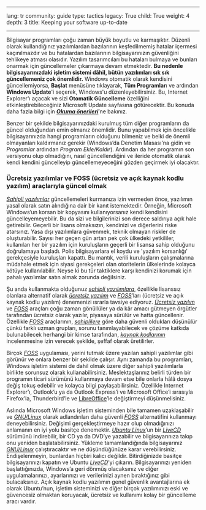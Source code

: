 

---

lang: tr
community: guide
type: tactics
legacy: True
child: True
weight: 4
depth: 3
title: Keeping your software up-to-date

---

Bilgisayar programları çoğu zaman büyük boyutlu ve karmaşıktır. Düzenli olarak kullandığınız yazılımlardan bazılarının keşfedilmemiş hatalar içermesi kaçınılmazdır ve bu hatalardan bazılarının bilgisayarınızın güvenliğini tehlikeye atması olasıdır. Yazılım tasarımcıları bu hataları bulmaya ve bunları onarmak için güncellemeler çıkarmaya devam etmektedir. **Bu nedenle bilgisayarınızdaki işletim sistemi dâhil, bütün yazılımları sık sık güncellemeniz çok önemlidir.** Windows otomatik olarak kendisini güncellemiyorsa, **Başlat** menüsüne tıklayarak, **Tüm Programlar**ı ve ardından **Windows Update**'i seçerek, Windows'u düzenleyebilirsiniz. Bu, Internet Explorer'ı açacak ve sizi **Otomatik Güncelleme** özelliğini etkinleştirebileceğiniz Microsoft Update sayfasına götürecektir. Bu konuda daha fazla bilgi için [***Okuma önerileri***](/tr/chapter_1_5)’ne bakınız.

Benzer bir şekilde bilgisayarınızdaki kurulmuş tüm diğer programların da güncel olduğundan emin olmanız önemlidir. Bunu yapabilmek için öncelikle bilgisayarınızda hangi programların olduğunu bilmeniz ve belki de önemli olmayanları kaldırmanız gerekir (Windows’da Denetim Masası'na gidin ve *Programlar* ardından *Program Ekle/Kaldır*). Ardından da her programın son versiyonu olup olmadığını, nasıl güncellendiğini ve ileride otomatik olarak kendi kendini güncelleyip güncellemeyeceğini gözden geçirmek iyi olacaktır.

### Ücretsiz yazılımlar ve FOSS (ücretsiz ve açık kaynak kodlu yazılım) araçlarıyla güncel olmak ###

[*Sahipli yazılımlar*](/tr/glossary#Proprietary_software) güncellemeleri kurmanıza izin vermeden önce, yazılımın yasal olarak satın alındığına dair bir kanıt istemektedir. Örneğin, Microsoft Windows’un korsan bir kopyasını kullanıyorsanız kendi kendisini güncelleyemeyebilir. Bu da sizi ve bilgilerinizi son derece saldırıya açık hale getirebilir. Geçerli bir lisans olmaksızın, kendinizi ve diğerlerini riske atarsınız. Yasa dışı yazılımlara güvenmek, teknik olmayan riskler de oluşturabilir. Sayısı her geçen gün artan pek çok ülkedeki yetkililer, kullanılan her bir yazılım için kuruluşların geçerli bir lisansa sahip olduğunu doğrulamaya başladı. Polis bilgisayarlara el koydu ve 'yazılım korsanlığı' gerekçesiyle kuruluşları kapattı. Bu mantık, verili kuruluşların çalışmalarına müdahale etmek için siyasi gerekçeleri olan otoritelerin ülkelerinde kolayca kötüye kullanılabilir. Neyse ki bu tür taktiklere karşı kendinizi korumak için pahalı yazılımlar satın almak zorunda değilsiniz. 

Şu anda kullanmakta olduğunuz [*sahipli yazılımlara*](/tr/glossary#Proprietary_software), özellikle lisanssız olanlara alternatif olarak [*ücretsiz yazılım*](/tr/glossary#Freeware) ve [*FOSS*](/tr/glossary#FOSS)’ları (ücretsiz ve açık kaynak kodlu yazılım) denemenizi ısrarla tavsiye ediyoruz. [*Ücretsiz yazılım*](/tr/glossary#Freeware) ve [*FOSS*](/tr/glossary#FOSS) araçları çoğu zaman gönüllüler ya da kâr amacı gütmeyen örgütler tarafından ücretsiz olarak yazılır, piyasaya sürülür ve hatta güncellenir. Özellikle [*FOSS*](/tr/glossary#FOSS) araçlarının, [*sahiplilere*](/tr/glossary#Proprietary_software) göre daha güvenli oldukları düşünülür çünkü farklı uzman grupları, sorunu tanımlayabilecek ve çözüme katkıda bulunabilecek herhangi bir kimse tarafından, [*kaynak kodlarının*](/tr/glossary#Source_code) incelenmesine izin verecek şekilde, şeffaf olarak üretilirler.


Birçok [*FOSS*](/tr/glossary#FOSS) uygulaması, yerini tutmak üzere yazılan sahipli yazılımlar gibi görünür ve onlara benzer bir şekilde çalışır. Aynı zamanda bu programları, Windows işletim sistemi de dahil olmak üzere diğer sahipli yazılımlarla birlikte sorunsuz olarak kullanabilirsiniz. Meslektaşlarınız belirli türden bir programın ticari sürümünü kullanmaya devam etse bile onlarla hâlâ dosya değiş tokuş edebilir ve kolayca bilgi paylaşabilirsiniz. Özellikle Internet Explorer’ı, Outlook’u ya da Outlook Express’i ve Microsoft Office’i sırasıyla Firefox’la, Thunderbird’le ve [LibreOffice](https://www.libreoffice.org/)’le değiştirmeyi düşünmelisiniz.


Aslında Microsoft Windows işletim sisteminden bile tamamen uzaklaşabilir ve [*GNU/Linux*](/tr/glossary#GNU_Linux) olarak adlandırılan daha güvenli [*FOSS*](/tr/glossary#FOSS) alternatifini kullanmayı deneyebilirsiniz. Değişimi gerçekleştirmeye hazır olup olmadığınızı anlamanın en iyi yolu basitçe denemektir. [*Ubuntu Linux*](http://www.ubuntu.com/)’un bir [*LiveCD*](/tr/glossary#LiveCD) sürümünü indirebilir, bir CD ya da DVD’ye yazabilir ve bilgisayarınıza takıp onu yeniden başlatabilirsiniz. Yükleme tamamlandığında bilgisayarınız [*GNU/Linux*](/tr/glossary#GNU_Linux) çalıştıracaktır ve ne düşündüğünüze karar verebilirsiniz. Endişelenmeyin, bunlardan hiçbiri kalıcı değildir. Bitirdiğinizde basitçe bilgisayarınızı kapatın ve Ubuntu [*LiveCD*](/tr/glossary#LiveCD)’yi çıkarın. Bilgisayarınızı yeniden başlattığınızda, Windows’a geri dönmüş olacaksınız ve diğer uygulamalarınızı, ayarlarınızı ve verilerinizi aynen bıraktığınız gibi bulacaksınız. Açık kaynak kodlu yazılımın genel güvenlik avantajlarına ek olarak Ubuntu’nun, işletim sisteminizi ve diğer birçok yazılımınızı eski ve güvencesiz olmaktan koruyacak, ücretsiz ve kullanımı kolay bir güncelleme aracı vardır. 


